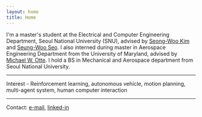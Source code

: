 ```yaml
---
layout: home
title: Home
---
```




I'm a master's student at the Electrical and Computer Engineering Department, Seoul National University (SNU), advised by [Seong-Woo Kim](https://aril.snu.ac.kr/) and [Seung-Woo Seo](https://vi.snu.ac.kr:58240/). I also interned during master in Aerospace Engineering Department from the University of Maryland, advised by [Michael W. Otte](http://ottelab.com/index.html). I hold a BS in Mechanical and Aerospace department from Seoul National University.

---

Interest - Reinforcement learning, autonomous vehicle, motion planning, multi-agent system, human computer interaction

---

Contact: [e-mail](jackyoung96@snu.ac.kr), [linked-in](https://www.linkedin.com/in/jaekyung-cho-7361b521a/) 
